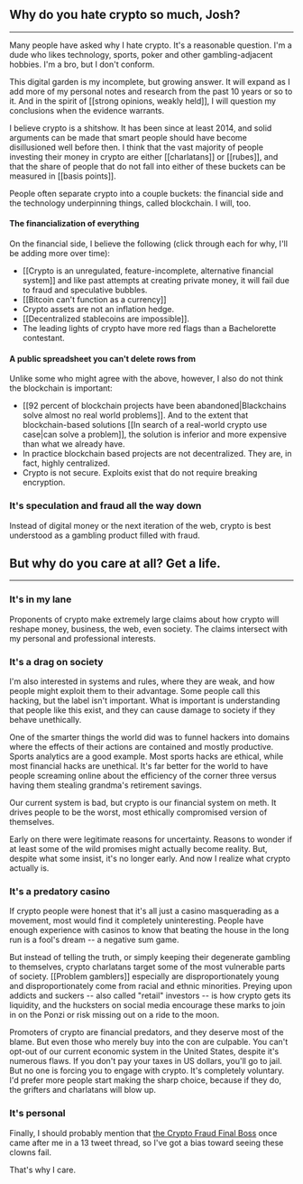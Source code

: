 ## Why do you hate crypto so much, Josh?
---
Many people have asked why I hate crypto. It's a reasonable question. I'm a dude who likes technology, sports, poker and other gambling-adjacent hobbies. I'm a bro, but I don't conform.

This digital garden is my incomplete, but growing answer. It will expand as I add more of my personal notes and research from the past 10 years or so to it. And in the spirit of [[strong opinions, weakly held]], I will question my conclusions when the evidence warrants.

I believe crypto is a shitshow. It has been since at least 2014, and solid arguments can be made that smart people should have become disillusioned well before then. I think that the vast majority of people investing their money in crypto are either [[charlatans]] or [[rubes]], and that the share of people that do not fall into either of these buckets can be measured in [[basis points]].

People often separate crypto into a couple buckets: the financial side and the technology underpinning things, called blockchain. I will, too.

#### The financialization of everything
On the financial side, I believe the following (click through each for why, I'll be adding more over time):
- [[Crypto is an unregulated, feature-incomplete, alternative financial system]]  and like past attempts at creating private money, it will fail due to fraud and speculative bubbles. 
- [[Bitcoin can't function as a currency]] 
- Crypto assets are not an inflation hedge.
- [[Decentralized stablecoins are impossible]].
- The leading lights of crypto have more red flags than a Bachelorette contestant.

#### A public spreadsheet you can't delete rows from
Unlike some who might agree with the above, however, I also do not think the blockchain is important:
- [[92 percent of blockchain projects have been abandoned|Blackchains solve almost no real world problems]]. And to the extent that blockchain-based solutions [[In search of a real-world crypto use case|can solve a problem]], the solution is inferior and more expensive than what we already have.
-  In practice blockchain based projects are not decentralized. They are, in fact, highly centralized.
- Crypto is not secure. Exploits exist that do not require breaking encryption.

### It's speculation and fraud all the way down
Instead of digital money or the next iteration of the web, crypto is best understood as a gambling product filled with fraud. 

## But why do you care at all? Get a life.
---
### It's in my lane

Proponents of crypto make extremely large claims about how crypto will reshape money, business, the web, even society. The claims intersect with my personal and professional interests.

### It's a drag on society

I'm also interested in systems and rules, where they are weak, and how people might exploit them to their advantage. Some people call this hacking, but the label isn't important. What is important is understanding that people like this exist, and they can cause damage to society if they behave unethically.

One of the smarter things the world did was to funnel hackers into domains where the effects of their actions are contained and mostly productive. Sports analytics are a good example. Most sports hacks are ethical, while most financial hacks are unethical. It's far better for the world to have people screaming online about the efficiency of the corner three versus having them stealing grandma's retirement savings.

Our current system is bad, but crypto is our financial system on meth. It drives people to be the worst, most ethically compromised version of themselves.

Early on there were legitimate reasons for uncertainty. Reasons to wonder if at least some of the wild promises might actually become reality. But, despite what some insist, it's no longer early. And now I realize what crypto actually is.

### It's a predatory casino

If crypto people were honest that it's all just a casino masquerading as a movement, most would find it completely uninteresting. People have enough experience with casinos to know that beating the house in the long run is a fool's dream -- a negative sum game.

But instead of telling the truth, or simply keeping their degenerate gambling to themselves, crypto charlatans target some of the most vulnerable parts of society. [[Problem gamblers]] especially are disproportionately young and disproportionately come from racial and ethnic minorities.  Preying upon addicts and suckers -- also called "retail" investors -- is how crypto gets its liquidity, and the hucksters on social media encourage these marks to join in on the Ponzi or risk missing out on a ride to the moon.

Promoters of crypto are financial predators, and they deserve most of the blame. But even those who merely buy into the con are culpable. You can't opt-out of our current economic system in the United States, despite it's numerous flaws. If you don't pay your taxes in US dollars, you'll go to jail. But no one is forcing you to engage with crypto. It's completely voluntary. I'd prefer more people start making the sharp choice, because if they do, the grifters and charlatans will blow up.

### It's personal

Finally, I should probably mention that [the Crypto Fraud Final Boss](https://twitter.com/SBF_FTX/status/1449334296033075201) once came after me in a 13 tweet thread, so I've got a bias toward seeing these clowns fail.

That's why I care.